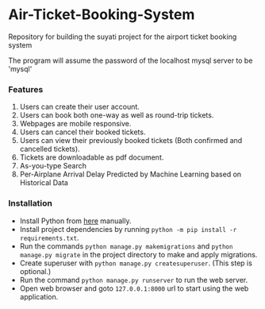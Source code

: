 # Air-Ticket-Booking-System

Repository for building the suyati project for the airport ticket booking system

The program will assume the password of the localhost mysql server to be 'mysql'

### Features
1. Users can create their user account.
2. Users can book both one-way as well as round-trip tickets.
3. Webpages are mobile responsive.
4. Users can cancel their booked tickets.
5. Users can view their previously booked tickets (Both confirmed and cancelled tickets).
6. Tickets are downloadable as pdf document.
7. As-you-type Search
8. Per-Airplane Arrival Delay Predicted by Machine Learning based on Historical Data
   
### Installation

- Install Python from [here](https://www.python.org/downloads/) manually.
- Install project dependencies by running `python -m pip install -r requirements.txt`.
- Run the commands `python manage.py makemigrations` and `python manage.py migrate` in the project directory to make and apply migrations.
- Create superuser with `python manage.py createsuperuser`. (This step is optional.)
- Run the command `python manage.py runserver` to run the web server.
- Open web browser and goto `127.0.0.1:8000` url to start using the web application.

